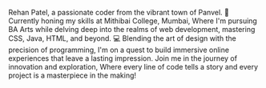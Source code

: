 Rehan Patel, a passionate coder from the vibrant town of Panvel.
🎨 Currently honing my skills at Mithibai College, Mumbai,
Where I'm pursuing BA Arts while delving deep into the realms of web development, mastering CSS, Java, HTML, and beyond.
💻 Blending the art of design with the precision of programming,
I'm on a quest to build immersive online experiences that leave a lasting impression.
Join me in the journey of innovation and exploration,
Where every line of code tells a story and every project is a masterpiece in the making!
<!---
rehanpatel02/rehanpatel02 is a ✨ special ✨ repository because its `README.md` (this file) appears on your GitHub profile.
You can click the Preview link to take a look at your changes.
--->
